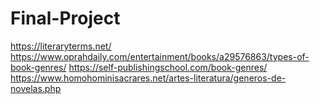 # Final-Project
https://literaryterms.net/
https://www.oprahdaily.com/entertainment/books/a29576863/types-of-book-genres/
https://self-publishingschool.com/book-genres/
https://www.homohominisacrares.net/artes-literatura/generos-de-novelas.php
